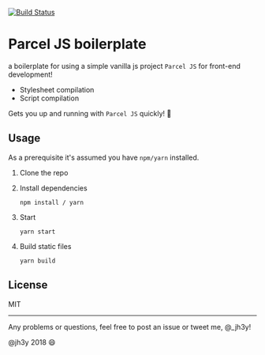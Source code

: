 [![Build Status](https://travis-ci.org/jh3y/parcel-boilerplate.svg?branch=master)](https://travis-ci.org/jh3y/parcel-boilerplate)

# Parcel JS boilerplate

a boilerplate for using a simple vanilla js project `Parcel JS` for front-end development!

-   Stylesheet compilation
-   Script compilation

Gets you up and running with `Parcel JS` quickly! 🏃

## Usage

As a prerequisite it's assumed you have `npm/yarn` installed.

1.  Clone the repo

2.  Install dependencies

        npm install / yarn

3.  Start

        yarn start

4.  Build static files

        yarn build

## License

MIT

---

Any problems or questions, feel free to post an issue or tweet me, @\_jh3y!

@jh3y 2018 :smile:
